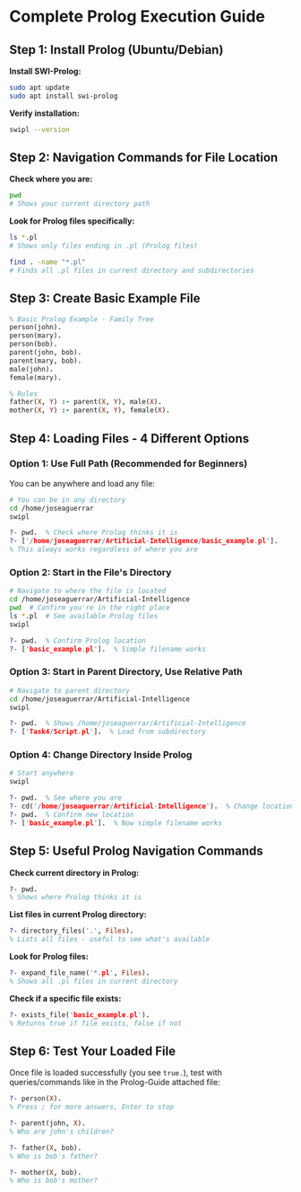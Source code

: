 # Complete Prolog Execution Guide

## Step 1: Install Prolog (Ubuntu/Debian)

**Install SWI-Prolog:**

```bash
sudo apt update
sudo apt install swi-prolog
```

**Verify installation:**

```bash
swipl --version
```

## Step 2: Navigation Commands for File Location

**Check where you are:**

```bash
pwd
# Shows your current directory path
```

**Look for Prolog files specifically:**

```bash
ls *.pl
# Shows only files ending in .pl (Prolog files)

find . -name "*.pl"
# Finds all .pl files in current directory and subdirectories
```

## Step 3: Create Basic Example File

```prolog
% Basic Prolog Example - Family Tree
person(john).
person(mary).
person(bob).
parent(john, bob).
parent(mary, bob).
male(john).
female(mary).

% Rules
father(X, Y) :- parent(X, Y), male(X).
mother(X, Y) :- parent(X, Y), female(X).
```

## Step 4: Loading Files - 4 Different Options

### Option 1: Use Full Path (Recommended for Beginners)

You can be anywhere and load any file:

```bash
# You can be in any directory
cd /home/joseaguerrar
swipl
```

```prolog
?- pwd.  % Check where Prolog thinks it is
?- ['/home/joseaguerrar/Artificial-Intelligence/basic_example.pl'].
% This always works regardless of where you are
```

### Option 2: Start in the File's Directory

```bash
# Navigate to where the file is located
cd /home/joseaguerrar/Artificial-Intelligence
pwd  # Confirm you're in the right place
ls *.pl  # See available Prolog files
swipl
```

```prolog
?- pwd.  % Confirm Prolog location
?- ['basic_example.pl'].  % Simple filename works
```

### Option 3: Start in Parent Directory, Use Relative Path

```bash
# Navigate to parent directory
cd /home/joseaguerrar/Artificial-Intelligence
swipl
```

```prolog
?- pwd.  % Shows /home/joseaguerrar/Artificial-Intelligence
?- ['Task4/Script.pl'].  % Load from subdirectory
```

### Option 4: Change Directory Inside Prolog

```bash
# Start anywhere
swipl
```

```prolog
?- pwd.  % See where you are
?- cd('/home/joseaguerrar/Artificial-Intelligence').  % Change location in Prolog
?- pwd.  % Confirm new location
?- ['basic_example.pl'].  % Now simple filename works
```

## Step 5: Useful Prolog Navigation Commands

**Check current directory in Prolog:**

```prolog
?- pwd.
% Shows where Prolog thinks it is
```

**List files in current Prolog directory:**

```prolog
?- directory_files('.', Files).
% Lists all files - useful to see what's available
```

**Look for Prolog files:**

```prolog
?- expand_file_name('*.pl', Files).
% Shows all .pl files in current directory
```

**Check if a specific file exists:**

```prolog
?- exists_file('basic_example.pl').
% Returns true if file exists, false if not
```

## Step 6: Test Your Loaded File

Once file is loaded successfully (you see `true.`), test with queries/commands like in the Prolog-Guide attached file:

```prolog
?- person(X).
% Press ; for more answers, Enter to stop

?- parent(john, X).
% Who are john's children?

?- father(X, bob).
% Who is bob's father?

?- mother(X, bob).
% Who is bob's mother?
```
